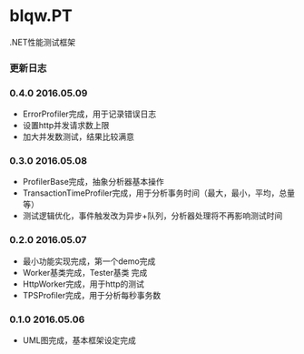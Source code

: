 # blqw.PT
.NET性能测试框架


### 更新日志

### 0.4.0 2016.05.09
* ErrorProfiler完成，用于记录错误日志  
* 设置http并发请求数上限  
* 加大并发数测试，结果比较满意  

### 0.3.0 2016.05.08
* ProfilerBase完成，抽象分析器基本操作  
* TransactionTimeProfiler完成，用于分析事务时间（最大，最小，平均，总量等）  
* 测试逻辑优化，事件触发改为异步+队列，分析器处理将不再影响测试时间  

### 0.2.0 2016.05.07
* 最小功能实现完成，第一个demo完成  
* Worker基类完成，Tester基类 完成 
* HttpWorker完成，用于http的测试  
* TPSProfiler完成，用于分析每秒事务数   

### 0.1.0 2016.05.06
* UML图完成，基本框架设定完成
